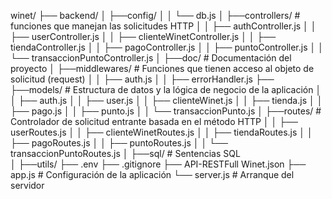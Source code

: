 winet/
├── backend/
│   ├──config/
│   │   └── db.js
│   ├──controllers/   # funciones que manejan las solicitudes HTTP 
│   │   ├── authController.js
│   │   ├── userController.js
│   │   ├── clienteWinetController.js
│   │   ├── tiendaController.js
│   │   ├── pagoController.js
│   │   ├── puntoController.js
│   │   └── transaccionPuntoController.js
│   ├──doc/           # Documentación del proyecto
│   ├──middlewares/   # Funciones que tienen acceso al objeto de solicitud (request)
│   │   ├── auth.js
│   │   ├── errorHandler.js
├── ├──models/         # Estructura de datos y la lógica de negocio de la aplicación 
│   │   ├── auth.js
│   │   ├── user.js
│   │   ├── clienteWinet.js
│   │   ├── tienda.js
│   │   ├── pago.js
│   │   ├── punto.js
│   │   └── transaccionPunto.js
│   ├──routes/        # Controlador de solicitud entrante basada en el método HTTP 
│   │   ├── userRoutes.js
│   │   ├── clienteWinetRoutes.js
│   │   ├── tiendaRoutes.js
│   │   ├── pagoRoutes.js
│   │   ├── puntoRoutes.js
│   │   └── transaccionPuntoRoutes.js
│   ├──sql/           # Sentencias SQL  
│   ├──utils/
├── .env
├── .gitignore
├── API-RESTFull Winet.json
├── app.js             # Configuración de la aplicación
└── server.js          # Arranque del servidor